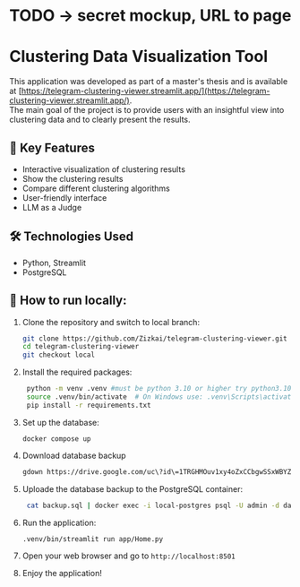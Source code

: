 # TODO -> secret mockup, URL to page

# Clustering Data Visualization Tool

This application was developed as part of a master's thesis and is available at [https://telegram-clustering-viewer.streamlit.app/](https://telegram-clustering-viewer.streamlit.app/).  
The main goal of the project is to provide users with an insightful view into clustering data and to clearly present the results.

## 🎯 Key Features

- Interactive visualization of clustering results
- Show the clustering results
- Compare different clustering algorithms
- User-friendly interface
- LLM as a Judge

## 🛠️ Technologies Used

- Python, Streamlit
- PostgreSQL

## 🚀 How to run locally:

1. Clone the repository and switch to local branch:

   ```bash
   git clone https://github.com/Zizkai/telegram-clustering-viewer.git
   cd telegram-clustering-viewer
   git checkout local
   ```

2. Install the required packages:
   ```bash
    python -m venv .venv #must be python 3.10 or higher try python3.10 -m venv .venv
    source .venv/bin/activate  # On Windows use: .venv\Scripts\activate
    pip install -r requirements.txt
   ```
3. Set up the database:
   ```
   docker compose up
   ```
4. Download database backup
   ```bash
   gdown https://drive.google.com/uc\?id\=1TRGHMOuv1xy4oZxCCbgwSSxWBYZmP9gj
   ```
5. Uploade the database backup to the PostgreSQL container:
   ```bash
    cat backup.sql | docker exec -i local-postgres psql -U admin -d data
   ```
6. Run the application:

   ```bash
   .venv/bin/streamlit run app/Home.py
   ```

7. Open your web browser and go to `http://localhost:8501`

8. Enjoy the application!
